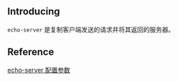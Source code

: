 ## Introducing

`echo-server` 是复制客户端发送的请求并将其返回的服务器。

## Reference

[echo-server 配置参数](https://github.com/Ealenn/Echo-Server)
